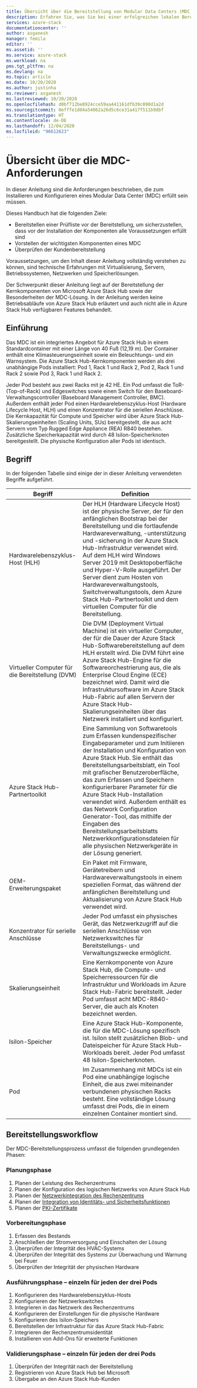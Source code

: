 ```yaml
---
title: Übersicht über die Bereitstellung von Modular Data Centers (MDC) und deren Einrichtung für den HLH-Verwaltungsserver (Hardware Lifecycle Host) von Azure Stack Hub | Microsoft-Dokumentation
description: Erfahren Sie, was Sie bei einer erfolgreichen lokalen Bereitstellung eines Modular Data Center (MDC) erwarten können – von der Planung bis zu den Aktionen nach der Bereitstellung.
services: azure-stack
documentationcenter: ''
author: asganesh
manager: femila
editor: ''
ms.assetid: ''
ms.service: azure-stack
ms.workload: na
pms.tgt_pltfrm: na
ms.devlang: na
ms.topic: article
ms.date: 10/20/2020
ms.author: justinha
ms.reviewer: asganesh
ms.lastreviewed: 10/20/2020
ms.openlocfilehash: d0bf712be8924cce59aa441161dfb39c090d1a2d
ms.sourcegitcommit: 0efffe1d04a54062a26d5c6ce31a417f511b9dbf
ms.translationtype: HT
ms.contentlocale: de-DE
ms.lasthandoff: 12/04/2020
ms.locfileid: "96612623"
---
```

# <a name="mdc-requirements-overview"></a>Übersicht über die MDC-Anforderungen

In dieser Anleitung sind die Anforderungen beschrieben, die zum Installieren und Konfigurieren eines Modular Data Center (MDC) erfüllt sein müssen. 

Dieses Handbuch hat die folgenden Ziele:

- Bereitstellen einer Prüfliste vor der Bereitstellung, um sicherzustellen, dass vor der Installation der Komponenten alle Voraussetzungen erfüllt sind
- Vorstellen der wichtigsten Komponenten eines MDC
- Überprüfen der Kundenbereitstellung

Voraussetzungen, um den Inhalt dieser Anleitung vollständig verstehen zu können, sind technische Erfahrungen mit Virtualisierung, Servern, Betriebssystemen, Netzwerken und Speicherlösungen. 

Der Schwerpunkt dieser Anleitung liegt auf der Bereitstellung der Kernkomponenten von Microsoft Azure Stack Hub sowie der Besonderheiten der MDC-Lösung. In der Anleitung werden keine Betriebsabläufe von Azure Stack Hub erläutert und auch nicht alle in Azure Stack Hub verfügbaren Features behandelt. 

## <a name="introduction"></a>Einführung

Das MDC ist ein integriertes Angebot für Azure Stack Hub in einem Standardcontainer mit einer Länge von 40 Fuß (12,19 m). Der Container enthält eine Klimasteuerungseinheit sowie ein Beleuchtungs- und ein Warnsystem. Die Azure Stack Hub-Kernkomponenten werden als drei unabhängige Pods installiert: Pod 1, Rack 1 und Rack 2, Pod 2, Rack 1 und Rack 2 sowie Pod 3, Rack 1 und Rack 2.

Jeder Pod besteht aus zwei Racks mit je 42 HE. Ein Pod umfasst die ToR- (Top-of-Rack) und Edgeswitches sowie einen Switch für den Baseboard-Verwaltungscontroller (Baseboard Management Controller, BMC). Außerdem enthält jeder Pod einen Hardwarelebenszyklus-Host (Hardware Lifecycle Host, HLH) und einen Konzentrator für die seriellen Anschlüsse. Die Kernkapazität für Compute und Speicher wird über Azure Stack Hub-Skalierungseinheiten (Scaling Units, SUs) bereitgestellt, die aus acht Servern vom Typ Rugged Edge Appliance (REA) R840 bestehen. Zusätzliche Speicherkapazität wird durch 48 Isilon-Speicherknoten bereitgestellt. Die physische Konfiguration aller Pods ist identisch.

## <a name="terminology"></a>Begriff

In der folgenden Tabelle sind einige der in dieser Anleitung verwendeten Begriffe aufgeführt.

|Begriff    |Definition |
|-------|-----------|
|Hardwarelebenszyklus-Host (HLH)|    Der HLH (Hardware Lifecycle Host) ist der physische Server, der für den anfänglichen Bootstrap bei der Bereitstellung und die fortlaufende Hardwareverwaltung, -unterstützung und -sicherung in der Azure Stack Hub-Infrastruktur verwendet wird. Auf dem HLH wird Windows Server 2019 mit Desktopoberfläche und Hyper-V-Rolle ausgeführt. Der Server dient zum Hosten von Hardwareverwaltungstools, Switchverwaltungstools, dem Azure Stack Hub-Partnertoolkit und dem virtuellen Computer für die Bereitstellung. |
|Virtueller Computer für die Bereitstellung (DVM)|    Die DVM (Deployment Virtual Machine) ist ein virtueller Computer, der für die Dauer der Azure Stack Hub-Softwarebereitstellung auf dem HLH erstellt wird. Die DVM führt eine Azure Stack Hub-Engine für die Softwareorchestrierung aus, die als Enterprise Cloud Engine (ECE) bezeichnet wird. Damit wird die Infrastruktursoftware im Azure Stack Hub-Fabric auf allen Servern der Azure Stack Hub-Skalierungseinheiten über das Netzwerk installiert und konfiguriert.|
|Azure Stack Hub-Partnertoolkit|    Eine Sammlung von Softwaretools zum Erfassen kundenspezifischer Eingabeparameter und zum Initiieren der Installation und Konfiguration von Azure Stack Hub. Sie enthält das Bereitstellungsarbeitsblatt, ein Tool mit grafischer Benutzeroberfläche, das zum Erfassen und Speichern konfigurierbarer Parameter für die Azure Stack Hub-Installation verwendet wird. Außerdem enthält es das Network Configuration Generator-Tool, das mithilfe der Eingaben des Bereitstellungsarbeitsblatts Netzwerkkonfigurationsdateien für alle physischen Netzwerkgeräte in der Lösung generiert.|
|OEM-Erweiterungspaket    |Ein Paket mit Firmware, Gerätetreibern und Hardwareverwaltungstools in einem speziellen Format, das während der anfänglichen Bereitstellung und Aktualisierung von Azure Stack Hub verwendet wird.|
|Konzentrator für serielle Anschlüsse    |Jeder Pod umfasst ein physisches Gerät, das Netzwerkzugriff auf die seriellen Anschlüsse von Netzwerkswitches für Bereitstellungs- und Verwaltungszwecke ermöglicht.|
|Skalierungseinheit    |Eine Kernkomponente von Azure Stack Hub, die Compute- und Speicherressourcen für die Infrastruktur und Workloads im Azure Stack Hub-Fabric bereitstellt. Jeder Pod umfasst acht MDC-R840-Server, die auch als Knoten bezeichnet werden.|
|Isilon-Speicher |    Eine Azure Stack Hub-Komponente, die für die MDC-Lösung spezifisch ist. Isilon stellt zusätzlichen Blob- und Dateispeicher für Azure Stack Hub-Workloads bereit. Jeder Pod umfasst 48 Isilon-Speicherknoten.|
|Pod    |Im Zusammenhang mit MDCs ist ein Pod eine unabhängige logische Einheit, die aus zwei miteinander verbundenen physischen Racks besteht. Eine vollständige Lösung umfasst drei Pods, die in einem einzelnen Container montiert sind.|

## <a name="deployment-workflow"></a>Bereitstellungsworkflow

Der MDC-Bereitstellungsprozess umfasst die folgenden grundlegenden Phasen:

### <a name="planning-phase"></a>Planungsphase
1. Planen der Leistung des Rechenzentrums
1. Planen der Konfiguration des logischen Netzwerks von Azure Stack Hub
1. Planen der [Netzwerkintegration des Rechenzentrums](https://docs.microsoft.com/azure-stack/operator/azure-stack-network)
1. Planen der [Integration von Identitäts- und Sicherheitsfunktionen](https://docs.microsoft.com/azure/security/fundamentals/identity-management-best-practices)
1. Planen der [PKI-Zertifikate](https://docs.microsoft.com/azure-stack/operator/azure-stack-pki-certs)

### <a name="preparation-phase"></a>Vorbereitungsphase
1. Erfassen des Bestands
1. Anschließen der Stromversorgung und Einschalten der Lösung
1. Überprüfen der Integrität des HVAC-Systems
1. Überprüfen der Integrität des Systems zur Überwachung und Warnung bei Feuer
1. Überprüfen der Integrität der physischen Hardware

### <a name="execution-phase--separately-for-each-of-the-three-pods"></a>Ausführungsphase – einzeln für jeden der drei Pods
1. Konfigurieren des Hardwarelebenszyklus-Hosts
1. Konfigurieren der Netzwerkswitches
1. Integrieren in das Netzwerk des Rechenzentrums
1. Konfigurieren der Einstellungen für die physische Hardware
1. Konfigurieren des Isilon-Speichers
1. Bereitstellen der Infrastruktur für das Azure Stack Hub-Fabric
1. Integrieren der Rechenzentrumsidentität
1. Installieren von Add-Ons für erweiterte Funktionen

### <a name="validation-phase--separately-for-each-of-the-three-pods"></a>Validierungsphase – einzeln für jeden der drei Pods
1. Überprüfen der Integrität nach der Bereitstellung
1. Registrieren von Azure Stack Hub bei Microsoft
1. Übergabe an den Azure Stack Hub-Kunden
